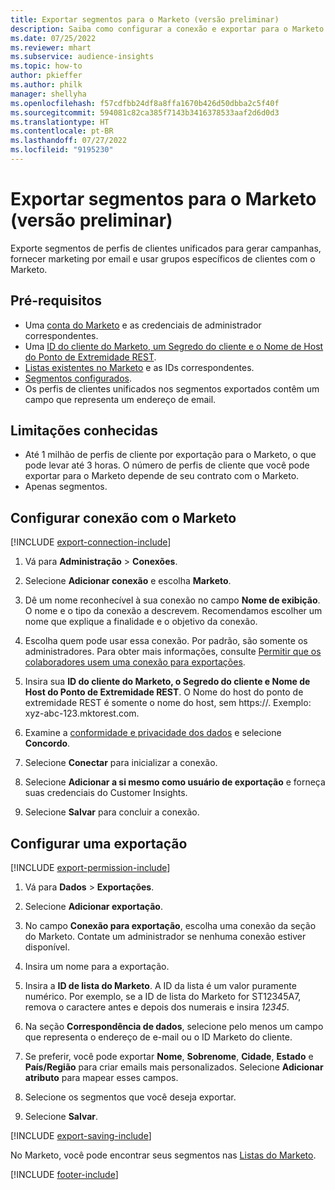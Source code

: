 ```yaml
---
title: Exportar segmentos para o Marketo (versão preliminar)
description: Saiba como configurar a conexão e exportar para o Marketo.
ms.date: 07/25/2022
ms.reviewer: mhart
ms.subservice: audience-insights
ms.topic: how-to
author: pkieffer
ms.author: philk
manager: shellyha
ms.openlocfilehash: f57cdfbb24df8a8ffa1670b426d50dbba2c5f40f
ms.sourcegitcommit: 594081c82ca385f7143b3416378533aaf2d6d0d3
ms.translationtype: HT
ms.contentlocale: pt-BR
ms.lasthandoff: 07/27/2022
ms.locfileid: "9195230"
---
```

# <a name="export-segments-to-marketo-preview"></a>Exportar segmentos para o Marketo (versão preliminar)

Exporte segmentos de perfis de clientes unificados para gerar campanhas, fornecer marketing por email e usar grupos específicos de clientes com o Marketo.

## <a name="prerequisites"></a>Pré-requisitos

- Uma [conta do Marketo](https://login.marketo.com/) e as credenciais de administrador correspondentes.
- Uma [ID do cliente do Marketo, um Segredo do cliente e o Nome de Host do Ponto de Extremidade REST](https://developers.marketo.com/rest-api/authentication/).
- [Listas existentes no Marketo](https://docs.marketo.com/display/public/DOCS/Understanding+Static+Lists) e as IDs correspondentes.
- [Segmentos configurados](segments.md).
- Os perfis de clientes unificados nos segmentos exportados contêm um campo que representa um endereço de email.

## <a name="known-limitations"></a>Limitações conhecidas

- Até 1 milhão de perfis de cliente por exportação para o Marketo, o que pode levar até 3 horas. O número de perfis de cliente que você pode exportar para o Marketo depende de seu contrato com o Marketo.
- Apenas segmentos.

## <a name="set-up-connection-to-marketo"></a>Configurar conexão com o Marketo

[!INCLUDE [export-connection-include](includes/export-connection-admn.md)]

1. Vá para **Administração** > **Conexões**.

1. Selecione **Adicionar conexão** e escolha **Marketo**.

1. Dê um nome reconhecível à sua conexão no campo **Nome de exibição**. O nome e o tipo da conexão a descrevem. Recomendamos escolher um nome que explique a finalidade e o objetivo da conexão.

1. Escolha quem pode usar essa conexão. Por padrão, são somente os administradores. Para obter mais informações, consulte [Permitir que os colaboradores usem uma conexão para exportações](connections.md#allow-contributors-to-use-a-connection-for-exports).

1. Insira sua **ID do cliente do Marketo, o Segredo do cliente e Nome de Host do Ponto de Extremidade REST**. O Nome do host do ponto de extremidade REST é somente o nome do host, sem https://. Exemplo: xyz-abc-123.mktorest.com.

1. Examine a [conformidade e privacidade dos dados](connections.md#data-privacy-and-compliance) e selecione **Concordo**.

1. Selecione **Conectar** para inicializar a conexão.

1. Selecione **Adicionar a si mesmo como usuário de exportação** e forneça suas credenciais do Customer Insights.

1. Selecione **Salvar** para concluir a conexão.

## <a name="configure-an-export"></a>Configurar uma exportação

[!INCLUDE [export-permission-include](includes/export-permission.md)]

1. Vá para **Dados** > **Exportações**.

1. Selecione **Adicionar exportação**.

1. No campo **Conexão para exportação**, escolha uma conexão da seção do Marketo. Contate um administrador se nenhuma conexão estiver disponível.

1. Insira um nome para a exportação.

1. Insira a **ID de lista do Marketo**. A ID da lista é um valor puramente numérico. Por exemplo, se a ID de lista do Marketo for ST12345A7, remova o caractere antes e depois dos numerais e insira *12345*.

1. Na seção **Correspondência de dados**, selecione pelo menos um campo que representa o endereço de e-mail ou o ID Marketo do cliente.

1. Se preferir, você pode exportar **Nome**, **Sobrenome**, **Cidade**, **Estado** e **País/Região** para criar emails mais personalizados. Selecione **Adicionar atributo** para mapear esses campos.

1. Selecione os segmentos que você deseja exportar.

1. Selecione **Salvar**.

[!INCLUDE [export-saving-include](includes/export-saving.md)]

No Marketo, você pode encontrar seus segmentos nas [Listas do Marketo](https://docs.marketo.com/display/public/DOCS/Understanding+Static+Lists).

[!INCLUDE [footer-include](includes/footer-banner.md)]
